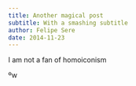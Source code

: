 ```yaml
---
title: Another magical post
subtitle: With a smashing subtitle
author: Felipe Sere
date: 2014-11-23
---
```


I am not a fan of homoiconism

<!-- more -->ºw
